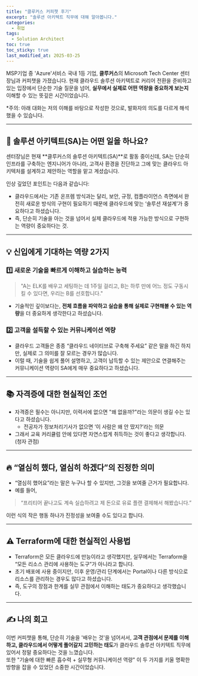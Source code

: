 ```yaml
---
title: "클루커스 커피챗 후기"
excerpt: "솔루션 아키텍트 직무에 대해 알아봅니다."
categories:
  - 취업
tags:
  - Solution Architect
toc: true
toc_sticky: true
last_modified_at: 2025-03-25
---
```

MSP기업 중 'Azure'서비스 국내 1등 기업, **클루커스**의 Microsoft Tech Center 센터장님과 커피챗을 가졌습니다. 
현재 클라우드 솔루션 아키텍트로 커리어 전환을 준비하고 있는 입장에서 단순한 기술 질문을 넘어, 
**실무에서 실제로 어떤 역량을 중요하게 보는지** 이해할 수 있는 뜻깊은 시간이었습니다. 

*주의: 아래 대화는 저의 이해를 바탕으로 작성한 것으로, 발화자의 의도를 다르게 해석했을 수 있습니다.

---

## 🙋 솔루션 아키텍트(SA)는 어떤 일을 하나요?

센터장님은 현재 **클루커스의 솔루션 아키텍트(SA)**로 활동 중이신데, SA는 단순히 인프라를 구축하는 엔지니어가 아니라, 
고객사 환경을 진단하고 그에 맞는 클라우드 아키텍처를 설계하고 제안하는 역할을 맡고 계셨습니다. 

인상 깊었던 포인트는 다음과 같습니다:

- 클라우드에서는 기존 온프렘 방식과는 달리, 보안, 규정, 컴플라이언스 측면에서 완전히 새로운 방식의 구현이 필요하기 때문에 
클라우드에 맞는 ‘솔루션 재설계’가 중요하다고 하셨습니다.
- 즉, 단순히 기술을 아는 것을 넘어서 실제 클라우드에 적용 가능한 방식으로 구현하는 역량이 중요하다는 것.

---

## 💡 신입에게 기대하는 역량 2가지
### 1️⃣ 새로운 기술을 빠르게 이해하고 실습하는 능력

> "A는 ELK를 배우고 세팅하는 데 1주일 걸리고,
> B는 하루 만에 어느 정도 구동시킬 수 있다면, 우리는 B를 선호합니다."

- 기술적인 깊이보다는, **전체 흐름을 파악하고 실습을 통해 실제로 구현해볼 수 있는 역량**을 더 중요하게 생각한다고 하셨습니다.

### 2️⃣ 고객을 설득할 수 있는 커뮤니케이션 역량

- 클라우드 고객들은 종종 “클라우드 네이티브로 구축해 주세요” 같은 말을 하긴 하지만, 실제로 그 의미를 잘 모르는 경우가 많습니다.
- 이럴 때, 기술을 쉽게 풀어 설명하고, 고객이 납득할 수 있는 제안으로 연결해주는 커뮤니케이션 역량이 SA에게 매우 중요하다고 하셨습니다.

---

## 📚 자격증에 대한 현실적인 조언

- 자격증은 필수는 아니지만, 이력서에 없으면 "왜 없을까?"라는 의문이 생길 수는 있다고 하셨습니다.
  - 전공자가 정보처리기사가 없으면 ‘이 사람은 왜 안 땄지?’라는 의문
- 그래서 교육 커리큘럼 안에 있다면 자연스럽게 취득하는 것이 좋다고 생각합니다. (청자 관점)

---

## 🔥 “열심히 했다, 열심히 하겠다”의 진정한 의미

- “열심히 했어요”라는 말은 누구나 할 수 있지만, 그것을 보여줄 근거가 필요합니다.
- 예를 들어,

> “프리티어 끝나고도 계속 실습하려고 제 돈으로 유료 플랜 결제해서 해봤습니다.”

이런 식의 작은 행동 하나가 진정성을 보여줄 수도 있다고 합니다.

---

## ⚠️ Terraform에 대한 현실적인 사용법

- Terraform은 모든 클라우드에 만능이라고 생각했지만, 실무에서는 Terraform을 “모든 리소스 관리에 사용하는 도구”가 아니라고 합니다.
- 초기 배포에 사용 중이지만, 이후 운영/관리 단계에서는 Portal이나 다른 방식으로 리소스를 관리하는 경우도 많다고 하셨습니다.
- 즉, 도구의 장점과 한계를 실무 관점에서 이해하는 태도가 중요하다고 생각했습니다.

---

## ✍️ 나의 회고

이번 커피챗을 통해, 단순히 기술을 '배우는 것'을 넘어서서, **고객 관점에서 문제를 이해하고, 클라우드에서 어떻게 풀어갈지 고민하는 태도**가
클라우드 솔루션 아키텍트 직무에 있어서 정말 중요하다는 것을 느꼈습니다.   
또한 "기술에 대한 빠른 흡수력 + 실무형 커뮤니케이션 역량" 이 두 가지를 키울 명확한 방향을 잡을 수 있었던 소중한 시간이었습니다.



